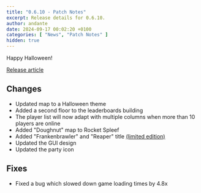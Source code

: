 ```yaml
---
title: "0.6.10 - Patch Notes"
excerpt: Release details for 0.6.10.
author: andante
date: 2024-09-17 00:02:20 +0100
categories: [ "News", "Patch Notes" ]
hidden: true
---
```


Happy Halloween!

[Release article](/posts/halloween-2024)

## Changes

- Updated map to a Halloween theme
- Added a second floor to the leaderboards building
- The player list will now adapt with multiple columns when more than 10 players are online
- Added "Doughnut" map to Rocket Spleef
- Added "Frankenbrawler" and "Reaper" title [(limited edition)](https://store.mcbrawls.net/category/halloween-2024)
- Updated the GUI design
- Updated the party icon

## Fixes

- Fixed a bug which slowed down game loading times by 4.8x
